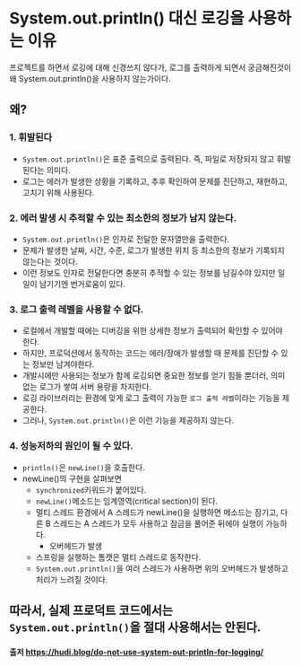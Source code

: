 # System.out.println() 대신 로깅을 사용하는 이유
프로젝트를 하면서 로깅에 대해 신경쓰지 않다가, 로그를 출력하게 되면서 궁금해진것이 왜 System.out.println()을 사용하지 않는가이다.

## 왜?
### 1. 휘발된다
- `System.out.println()`은 표준 출력으로 출력된다. 즉, 파일로 저장되지 않고 휘발된다는 의미다.
- 로그는 에러가 발생한 상황을 기록하고, 추후 확인하여 문제를 진단하고, 재현하고, 고치기 위해 사용된다.

### 2. 에러 발생 시 추적할 수 있는 최소한의 정보가 남지 않는다.
- `System.out.println()`은 인자로 전달한 문자열만을 출력한다.
- 문제가 발생한 날짜, 시간, 수준, 로그가 발생한 위치 등 최소한의 정보가 기록되지 않는다는 것이다.
- 이런 정보도 인자로 전달한다면 충분히 추적할 수 있는 정보를 남길수야 있지만 일일이 남기기엔 번거로움이 있다.

### 3. 로그 출력 레벨을 사용할 수 없다. 
- 로컬에서 개발할 때에는 디버깅을 위한 상세한 정보가 출력되어 확인할 수 있어야 한다.
- 하지만, 프로덕션에서 동작하는 코드는 에러/장애가 발생할 때 문제를 진단할 수 있는 정보만 남겨야한다.
- 개발시에만 사용되는 정보가 함께 로깅되면 중요한 정보를 얻기 힘들 뿐더러, 의미없는 로그가 쌓여 서버 용량을 차지한다.
- 로깅 라이브러리는 환경에 맞게 로그 출력이 가능한 `로그 출력 레벨`이라는 기능을 제공한다.
- 그러나, `System.out.println()`은 이런 기능을 제공하지 않는다.

### 4. 성능저하의 원인이 될 수 있다.
- `println()`은 `newLine()`을 호출한다.
- newLine()의 구현을 살펴보면
  - `synchronized`키워드가 붙어있다.
  - `newLine()`메소드는 임계영역(critical section)이 된다.
  - 멀티 스레드 환경에서 A 스레드가 newLine()을 실행하면 메소드는 잠기고, 다른 B 스레드는 A 스레드가 모두 사용하고 잠금을
풀어준 뒤에야 실행이 가능하다.
    - 오버헤드가 발생
  - 스프링을 실행하는 톰캣은 멀티 스레드로 동작한다.
  - `System.out.println()`을 여러 스레드가 사용하면 위의 오버헤드가 발생하고 처리가 느려질 것이다.
  
## 따라서, 실제 프로덕트 코드에서는 `System.out.println()`을 절대 사용해서는 안된다.

#### 출저 https://hudi.blog/do-not-use-system-out-println-for-logging/
